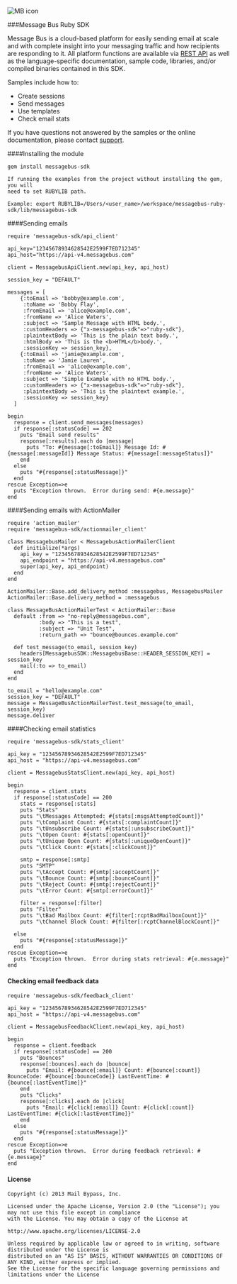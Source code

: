 ![MB icon](https://www.messagebus.com/wp-content/themes/msg/images/Message-Bus_LOGO.png)

###Message Bus Ruby SDK

Message Bus is a cloud-based platform for easily sending email at scale and with complete insight into your messaging traffic and how recipients are responding to it. All platform functions are available via [REST API](http://www.messagebus.com/documentation) as well as the language-specific documentation, sample code, libraries, and/or compiled binaries contained in this SDK.

Samples include how to:

* Create sessions
* Send messages
* Use templates
* Check email stats

If you have questions not answered by the samples or the online documentation, please contact [support](mailto:support@messagebus.com).


####Installing the module

    gem install messagebus-sdk

    If running the examples from the project without installing the gem, you will
    need to set RUBYLIB path.

    Example: export RUBYLIB=/Users/<user_name>/workspace/messagebus-ruby-sdk/lib/messagebus-sdk

####Sending emails

    require 'messagebus-sdk/api_client'

    api_key="12345678934628542E2599F7ED712345"
    api_host="https://api-v4.messagebus.com"

    client = MessagebusApiClient.new(api_key, api_host)

    session_key = "DEFAULT"

    messages = [
        {:toEmail => 'bobby@example.com',
         :toName => 'Bobby Flay',
         :fromEmail => 'alice@example.com',
         :fromName => 'Alice Waters',
         :subject => 'Sample Message with HTML body.',
         :customHeaders => {"x-messagebus-sdk"=>"ruby-sdk"},
         :plaintextBody => 'This is the plain text body.',
         :htmlBody => 'This is the <b>HTML</b>body.',
         :sessionKey => session_key},
        {:toEmail => 'jamie@example.com',
         :toName => 'Jamie Lauren',
         :fromEmail => 'alice@example.com',
         :fromName => 'Alice Waters',
         :subject => 'Simple Example with no HTML body.',
         :customHeaders => {"x-messagebus-sdk"=>"ruby-sdk"},
         :plaintextBody => 'This is the plaintext example.',
         :sessionKey => session_key}
      ]

    begin
      response = client.send_messages(messages)
      if response[:statusCode] == 202
        puts "Email send results"
        response[:results].each do |message|
          puts "To: #{message[:toEmail]} Message Id: #{message[:messageId]} Message Status: #{message[:messageStatus]}"
        end
      else
        puts "#{response[:statusMessage]}"
      end
    rescue Exception=>e
      puts "Exception thrown.  Error during send: #{e.message}"
    end

####Sending emails with ActionMailer

    require 'action_mailer'
    require 'messagebus-sdk/actionmailer_client'

    class MessagebusMailer < MessagebusActionMailerClient
      def initialize(*args)
        api_key = "12345678934628542E2599F7ED712345"
        api_endpoint = "https://api-v4.messagebus.com"
        super(api_key, api_endpoint)
      end
    end

    ActionMailer::Base.add_delivery_method :messagebus, MessagebusMailer
    ActionMailer::Base.delivery_method = :messagebus

    class MessageBusActionMailerTest < ActionMailer::Base
      default :from => "no-reply@messagebus.com",
              :body => "This is a test",
              :subject => "Unit Test",
              :return_path => "bounce@bounces.example.com"

      def test_message(to_email, session_key)
        headers[MessagebusSDK::MessagebusBase::HEADER_SESSION_KEY] = session_key
        mail(:to => to_email)
      end
    end

    to_email = "hello@example.com"
    session_key = "DEFAULT"
    message = MessageBusActionMailerTest.test_message(to_email, session_key)
    message.deliver

####Checking email statistics

    require 'messagebus-sdk/stats_client'

    api_key = "12345678934628542E2599F7ED712345"
    api_host = "https://api-v4.messagebus.com"

    client = MessagebusStatsClient.new(api_key, api_host)

    begin
      response = client.stats
      if response[:statusCode] == 200
        stats = response[:stats]
        puts "Stats"
        puts "\tMessages Attempted: #{stats[:msgsAttemptedCount]}"
        puts "\tComplaint Count: #{stats[:complaintCount]}"
        puts "\tUnsubscribe Count: #{stats[:unsubscribeCount]}"
        puts "\tOpen Count: #{stats[:openCount]}"
        puts "\tUnique Open Count: #{stats[:uniqueOpenCount]}"
        puts "\tClick Count: #{stats[:clickCount]}"

        smtp = response[:smtp]
        puts "SMTP"
        puts "\tAccept Count: #{smtp[:acceptCount]}"
        puts "\tBounce Count: #{smtp[:bounceCount]}"
        puts "\tReject Count: #{smtp[:rejectCount]}"
        puts "\tError Count: #{smtp[:errorCount]}"

        filter = response[:filter]
        puts "Filter"
        puts "\tBad Mailbox Count: #{filter[:rcptBadMailboxCount]}"
        puts "\tChannel Block Count: #{filter[:rcptChannelBlockCount]}"

      else
        puts "#{response[:statusMessage]}"
      end
    rescue Exception=>e
      puts "Exception thrown.  Error during stats retrieval: #{e.message}"
    end

#### Checking email feedback data

    require 'messagebus-sdk/feedback_client'

    api_key = "12345678934628542E2599F7ED712345"
    api_host = "https://api-v4.messagebus.com"

    client = MessagebusFeedbackClient.new(api_key, api_host)

    begin
      response = client.feedback
      if response[:statusCode] == 200
        puts "Bounces"
        response[:bounces].each do |bounce|
          puts "Email: #{bounce[:email]} Count: #{bounce[:count]} BounceCode: #{bounce[:bounceCode]} LastEventTime: #{bounce[:lastEventTime]}"
        end
        puts "Clicks"
        response[:clicks].each do |click|
          puts "Email: #{click[:email]} Count: #{click[:count]} LastEventTime: #{click[:lastEventTime]}"
        end
      else
        puts "#{response[:statusMessage]}"
      end
    rescue Exception=>e
      puts "Exception thrown.  Error during feedback retrieval: #{e.message}"
    end

#### License


    Copyright (c) 2013 Mail Bypass, Inc.

    Licensed under the Apache License, Version 2.0 (the "License"); you may not use this file except in compliance
    with the License. You may obtain a copy of the License at

    http://www.apache.org/licenses/LICENSE-2.0

    Unless required by applicable law or agreed to in writing, software distributed under the License is
    distributed on an "AS IS" BASIS, WITHOUT WARRANTIES OR CONDITIONS OF ANY KIND, either express or implied.
    See the License for the specific language governing permissions and limitations under the License
